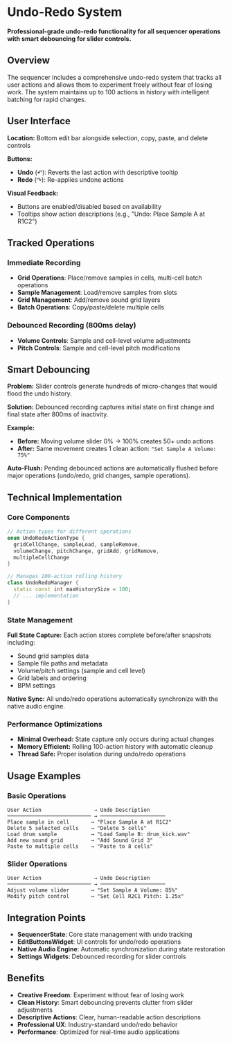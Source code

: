 # Undo-Redo System

**Professional-grade undo-redo functionality for all sequencer operations with smart debouncing for slider controls.**

## Overview

The sequencer includes a comprehensive undo-redo system that tracks all user actions and allows them to experiment freely without fear of losing work. The system maintains up to 100 actions in history with intelligent batching for rapid changes.

## User Interface

**Location:** Bottom edit bar alongside selection, copy, paste, and delete controls

**Buttons:**
- **Undo** (↶): Reverts the last action with descriptive tooltip
- **Redo** (↷): Re-applies undone actions

**Visual Feedback:**
- Buttons are enabled/disabled based on availability
- Tooltips show action descriptions (e.g., "Undo: Place Sample A at R1C2")

## Tracked Operations

### Immediate Recording
- **Grid Operations**: Place/remove samples in cells, multi-cell batch operations
- **Sample Management**: Load/remove samples from slots  
- **Grid Management**: Add/remove sound grid layers
- **Batch Operations**: Copy/paste/delete multiple cells

### Debounced Recording (800ms delay)
- **Volume Controls**: Sample and cell-level volume adjustments
- **Pitch Controls**: Sample and cell-level pitch modifications

## Smart Debouncing

**Problem:** Slider controls generate hundreds of micro-changes that would flood the undo history.

**Solution:** Debounced recording captures initial state on first change and final state after 800ms of inactivity.

**Example:**
- **Before:** Moving volume slider 0% → 100% creates 50+ undo actions
- **After:** Same movement creates 1 clean action: `"Set Sample A Volume: 75%"`

**Auto-Flush:** Pending debounced actions are automatically flushed before major operations (undo/redo, grid changes, sample operations).

## Technical Implementation

### Core Components

```dart
// Action types for different operations
enum UndoRedoActionType {
  gridCellChange, sampleLoad, sampleRemove, 
  volumeChange, pitchChange, gridAdd, gridRemove,
  multipleCellChange
}

// Manages 100-action rolling history
class UndoRedoManager {
  static const int maxHistorySize = 100;
  // ... implementation
}
```

### State Management

**Full State Capture:** Each action stores complete before/after snapshots including:
- Sound grid samples data
- Sample file paths and metadata  
- Volume/pitch settings (sample and cell level)
- Grid labels and ordering
- BPM settings

**Native Sync:** All undo/redo operations automatically synchronize with the native audio engine.

### Performance Optimizations

- **Minimal Overhead:** State capture only occurs during actual changes
- **Memory Efficient:** Rolling 100-action history with automatic cleanup
- **Thread Safe:** Proper isolation during undo/redo operations

## Usage Examples

### Basic Operations
```
User Action                 → Undo Description
─────────────────────────── → ─────────────────────
Place sample in cell       → "Place Sample A at R1C2"
Delete 5 selected cells    → "Delete 5 cells"  
Load drum sample           → "Load Sample B: drum_kick.wav"
Add new sound grid         → "Add Sound Grid 3"
Paste to multiple cells    → "Paste to 8 cells"
```

### Slider Operations
```
User Action                 → Undo Description
─────────────────────────── → ─────────────────────
Adjust volume slider       → "Set Sample A Volume: 85%"
Modify pitch control       → "Set Cell R2C1 Pitch: 1.25x"
```

## Integration Points

- **SequencerState**: Core state management with undo tracking
- **EditButtonsWidget**: UI controls for undo/redo operations
- **Native Audio Engine**: Automatic synchronization during state restoration
- **Settings Widgets**: Debounced recording for slider controls

## Benefits

- **Creative Freedom**: Experiment without fear of losing work
- **Clean History**: Smart debouncing prevents clutter from slider adjustments
- **Descriptive Actions**: Clear, human-readable action descriptions
- **Professional UX**: Industry-standard undo/redo behavior
- **Performance**: Optimized for real-time audio applications 